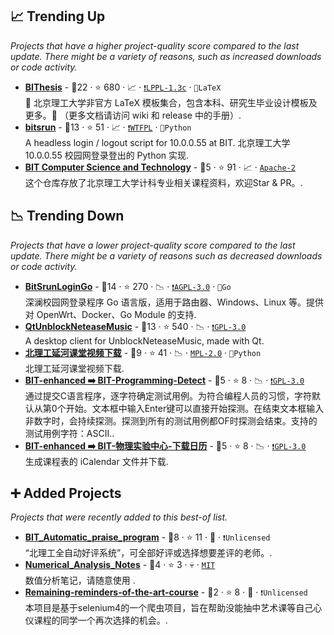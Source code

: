 ## 📈 Trending Up

_Projects that have a higher project-quality score compared to the last update. There might be a variety of reasons, such as increased downloads or code activity._

- <b><a href="https://bithesis.bitnp.net">BIThesis</a></b>  - 🥇22 ·  ⭐ 680 · 📈 · <code><a href="https://tldrlegal.com/search?q=LPPL-1.3c">❗️LPPL-1.3c</a></code> · <code>📜LaTeX</code><br>📖 北京理工大学非官方 LaTeX 模板集合，包含本科、研究生毕业设计模板及更多。🎉 （更多文档请访问 wiki 和 release 中的手册）.
- <b><a href="https://github.com/BITNP/bitsrun">bitsrun</a></b>  - 🥇13 ·  ⭐ 51 · 📈 · <code><a href="https://tldrlegal.com/search?q=WTFPL">❗️WTFPL</a></code> · <code>🐍Python</code><br>A headless login / logout script for 10.0.0.55 at BIT. 北京理工大学 10.0.0.55 校园网登录登出的 Python 实现.
- <b><a href="https://github.com/fan2goa1/BIT-CS-UnderGraduate">BIT Computer Science and Technology</a></b>  - 🥈5 ·  ⭐ 91 · 📈 · <code><a href="http://bit.ly/3nYMfla">Apache-2</a></code><br>这个仓库存放了北京理工大学计科专业相关课程资料，欢迎Star & PR。.

## 📉 Trending Down

_Projects that have a lower project-quality score compared to the last update. There might be a variety of reasons such as decreased downloads or code activity._

- <b><a href="https://github.com/Mmx233/BitSrunLoginGo">BitSrunLoginGo</a></b>  - 🥇14 ·  ⭐ 270 · 📉 · <code><a href="http://bit.ly/3pwmjO5">❗️AGPL-3.0</a></code> · <code>💨Go</code><br>深澜校园网登录程序 Go 语言版，适用于路由器、Windows、Linux 等。提供对 OpenWrt、Docker、Go Module 的支持.
- <b><a href="https://github.com/FrzMtrsprt/QtUnblockNeteaseMusic">QtUnblockNeteaseMusic</a></b>  - 🥇13 ·  ⭐ 540 · 📉 · <code><a href="http://bit.ly/2M0xdwT">❗️GPL-3.0</a></code><br>A desktop client for UnblockNeteaseMusic, made with Qt.
- <b><a href="https://github.com/GDDG08/YanHeKT_Downloader">北理工延河课堂视频下载</a></b>  - 🥇9 ·  ⭐ 41 · 📉 · <code><a href="http://bit.ly/3postzC">MPL-2.0</a></code> · <code>🐍Python</code><br>北理工延河课堂视频下载.
- <b><a href="https://greasyfork.org/scripts/488587-bit-programming-detect">BIT-enhanced ➡️ BIT-Programming-Detect</a></b>  - 🥈5 ·  ⭐ 8 · 📉 · <code><a href="http://bit.ly/2M0xdwT">❗️GPL-3.0</a></code><br>通过提交C语言程序，逐字符确定测试用例。为符合编程人员的习惯，字符默认从第0个开始。文本框中输入Enter键可以直接开始探测。在结束文本框输入非数字时，会持续探测。探测到所有的测试用例都OF时探测会结束。支持的测试用例字符：ASCII..
- <b><a href="https://greasyfork.org/scripts/491539-bit-%E7%89%A9%E7%90%86%E5%AE%9E%E9%AA%8C%E4%B8%AD%E5%BF%83-%E4%B8%8B%E8%BD%BD%E6%97%A5%E5%8E%86">BIT-enhanced ➡️ BIT-物理实验中心-下载日历</a></b>  - 🥈5 ·  ⭐ 8 · 📉 · <code><a href="http://bit.ly/2M0xdwT">❗️GPL-3.0</a></code><br>生成课程表的 iCalendar 文件并下载.

## ➕ Added Projects

_Projects that were recently added to this best-of list._

- <b><a href="https://github.com/sycapple/BIT_Automatic_praise_program">BIT_Automatic_praise_program</a></b>  - 🥇8 ·  ⭐ 11 · 🐣 · <code>❗Unlicensed</code><br>“北理工全自动好评系统”，可全部好评或选择想要差评的老师。.
- <b><a href="https://github.com/hc495/Numerical_Analysis_Notes">Numerical_Analysis_Notes</a></b>  - 🥈4 ·  ⭐ 3 · 💀 · <code><a href="http://bit.ly/34MBwT8">MIT</a></code><br>数值分析笔记，请随意使用 .
- <b><a href="https://github.com/sycapple/Remaining-reminders-of-the-art-course">Remaining-reminders-of-the-art-course</a></b>  - 🥉2 ·  ⭐ 8 · 🐣 · <code>❗Unlicensed</code><br>本项目是基于selenium4的一个爬虫项目，旨在帮助没能抽中艺术课等自己心仪课程的同学一个再次选择的机会。.

